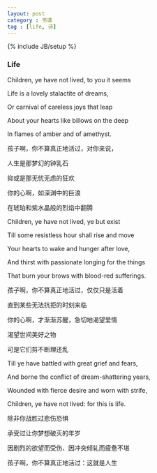 ```yaml
---
layout: post
category : 书谱
tag : [life, 诗]
---
```

{% include JB/setup %}

### Life

Children, ye have not lived, to you it seems 

Life is a lovely stalactite of dreams, 

Or carnival of careless joys that leap 

About your hearts like billows on the deep 

In flames of amber and of amethyst. 

孩子啊，你不算真正地活过，对你来说，

人生是那梦幻的钟乳石

抑或是那无忧无虑的狂欢

你的心啊，如深渊中的巨浪

在琥珀和紫水晶般的烈焰中翻腾

Children, ye have not lived, ye but exist 

Till some resistless hour shall rise and move

Your hearts to wake and hunger after love,

And thirst with passionate longing for the things 

That burn your brows with blood-red sufferings. 

孩子啊，你不算真正地活过，仅仅只是活着

直到某些无法抗拒的时刻来临

你的心啊，才渐渐苏醒，急切地渴望爱情

渴望世间美好之物

可是它们剪不断理还乱

Till ye have battled with great grief and fears, 

And borne the conflict of dream-shattering years, 

Wounded with fierce desire and worn with strife, 

Children, ye have not lived: for this is life.

除非你战胜过悲伤恐惧

承受过让你梦想破灭的年岁

因剧烈的欲望而受伤、因冲突倾轧而疲惫不堪

孩子啊，你不算真正地活过：这就是人生

